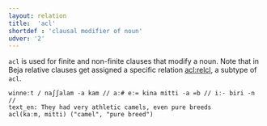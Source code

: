```yaml
---
layout: relation
title:  'acl'
shortdef : 'clausal modifier of noun'
udver: '2'
---
```


`acl` is used for finite and non-finite clauses that modify a
noun. Note that in Beja relative clauses get assigned a specific
relation [acl:relcl](dep/acl-relcl.md), a subtype of `acl`.

~~~ sdparse
winneːt / naʃʃalam -a kam // aː# eː= kina mitti -a =b // iː- biri -n //
text_en: They had very athletic camels, even pure breeds
acl(kaːm, mitti) ("camel", "pure breed")
~~~
